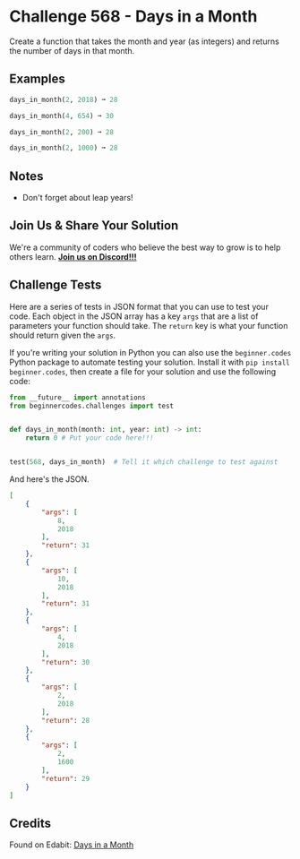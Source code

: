 # Challenge 568 - Days in a Month

Create a function that takes the month and year (as integers) and returns the number of days in that month.

## Examples
```python
days_in_month(2, 2018) ➞ 28

days_in_month(4, 654) ➞ 30

days_in_month(2, 200) ➞ 28

days_in_month(2, 1000) ➞ 28
```
## Notes

- Don't forget about leap years!

## Join Us & Share Your Solution

We're a community of coders who believe the best way to grow is to help others learn. **[Join us on Discord!!!](https://discord.gg/sfHykntuGy)**

## Challenge Tests

Here are a series of tests in JSON format that you can use to test your code. Each object in the JSON array has a key `args` that are a list of parameters your function should take. The `return` key is what your function should return given the `args`. 

If you're writing your solution in Python you can also use the `beginner.codes` Python package to automate testing your solution. Install it with `pip install beginner.codes`, then create a file for your solution and use the following code:
```python
from __future__ import annotations
from beginnercodes.challenges import test


def days_in_month(month: int, year: int) -> int:
    return 0 # Put your code here!!!


test(568, days_in_month)  # Tell it which challenge to test against
```
And here's the JSON.
```json
[
    {
        "args": [
            8,
            2018
        ],
        "return": 31
    },
    {
        "args": [
            10,
            2018
        ],
        "return": 31
    },
    {
        "args": [
            4,
            2018
        ],
        "return": 30
    },
    {
        "args": [
            2,
            2018
        ],
        "return": 28
    },
    {
        "args": [
            2,
            1600
        ],
        "return": 29
    }
]
```
## Credits

Found on Edabit: [Days in a Month](https://edabit.com/challenge/XZQw3zto7keDWPa5v)
